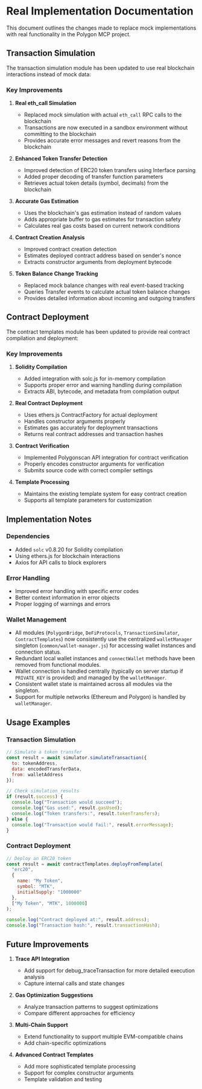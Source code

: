 # Real Implementation Documentation

This document outlines the changes made to replace mock implementations with real functionality in the Polygon MCP project.

## Transaction Simulation

The transaction simulation module has been updated to use real blockchain interactions instead of mock data:

### Key Improvements

1. **Real eth_call Simulation**
   - Replaced mock simulation with actual `eth_call` RPC calls to the blockchain
   - Transactions are now executed in a sandbox environment without committing to the blockchain
   - Provides accurate error messages and revert reasons from the blockchain

2. **Enhanced Token Transfer Detection**
   - Improved detection of ERC20 token transfers using Interface parsing
   - Added proper decoding of transfer function parameters
   - Retrieves actual token details (symbol, decimals) from the blockchain

3. **Accurate Gas Estimation**
   - Uses the blockchain's gas estimation instead of random values
   - Adds appropriate buffer to gas estimates for transaction safety
   - Calculates real gas costs based on current network conditions

4. **Contract Creation Analysis**
   - Improved contract creation detection
   - Estimates deployed contract address based on sender's nonce
   - Extracts constructor arguments from deployment bytecode

5. **Token Balance Change Tracking**
   - Replaced mock balance changes with real event-based tracking
   - Queries Transfer events to calculate actual token balance changes
   - Provides detailed information about incoming and outgoing transfers

## Contract Deployment

The contract templates module has been updated to provide real contract compilation and deployment:

### Key Improvements

1. **Solidity Compilation**
   - Added integration with solc.js for in-memory compilation
   - Supports proper error and warning handling during compilation
   - Extracts ABI, bytecode, and metadata from compilation output

2. **Real Contract Deployment**
   - Uses ethers.js ContractFactory for actual deployment
   - Handles constructor arguments properly
   - Estimates gas accurately for deployment transactions
   - Returns real contract addresses and transaction hashes

3. **Contract Verification**
   - Implemented Polygonscan API integration for contract verification
   - Properly encodes constructor arguments for verification
   - Submits source code with correct compiler settings

4. **Template Processing**
   - Maintains the existing template system for easy contract creation
   - Supports all template parameters for customization

## Implementation Notes

### Dependencies

- Added `solc` v0.8.20 for Solidity compilation
- Using ethers.js for blockchain interactions
- Axios for API calls to block explorers

### Error Handling

- Improved error handling with specific error codes
- Better context information in error objects
- Proper logging of warnings and errors

### Wallet Management

- All modules (`PolygonBridge`, `DeFiProtocols`, `TransactionSimulator`, `ContractTemplates`) now consistently use the centralized `walletManager` singleton (`common/wallet-manager.js`) for accessing wallet instances and connection status.
- Redundant local wallet instances and `connectWallet` methods have been removed from functional modules.
- Wallet connection is handled centrally (typically on server startup if `PRIVATE_KEY` is provided) and managed by the `walletManager`.
- Consistent wallet state is maintained across all modules via the singleton.
- Support for multiple networks (Ethereum and Polygon) is handled by `walletManager`.

## Usage Examples

### Transaction Simulation

```javascript
// Simulate a token transfer
const result = await simulator.simulateTransaction({
  to: tokenAddress,
  data: encodedTransferData,
  from: walletAddress
});

// Check simulation results
if (result.success) {
  console.log("Transaction would succeed");
  console.log("Gas used:", result.gasUsed);
  console.log("Token transfers:", result.tokenTransfers);
} else {
  console.log("Transaction would fail:", result.errorMessage);
}
```

### Contract Deployment

```javascript
// Deploy an ERC20 token
const result = await contractTemplates.deployFromTemplate(
  "erc20",
  {
    name: "My Token",
    symbol: "MTK",
    initialSupply: "1000000"
  },
  ["My Token", "MTK", 1000000]
);

console.log("Contract deployed at:", result.address);
console.log("Transaction hash:", result.transactionHash);
```

## Future Improvements

1. **Trace API Integration**
   - Add support for debug_traceTransaction for more detailed execution analysis
   - Capture internal calls and state changes

2. **Gas Optimization Suggestions**
   - Analyze transaction patterns to suggest optimizations
   - Compare different approaches for efficiency

3. **Multi-Chain Support**
   - Extend functionality to support multiple EVM-compatible chains
   - Add chain-specific optimizations

4. **Advanced Contract Templates**
   - Add more sophisticated template processing
   - Support for complex constructor arguments
   - Template validation and testing
